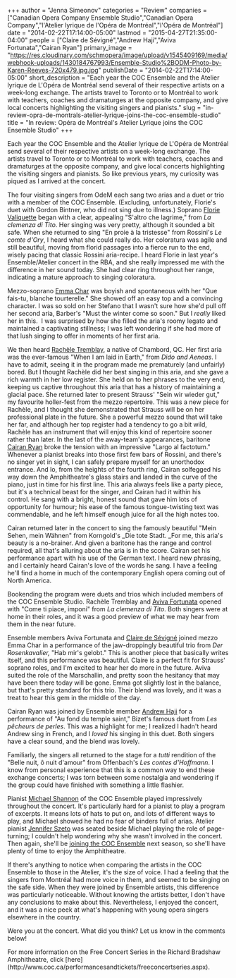 +++
author = "Jenna Simeonov"
categories = "Review"
companies = ["Canadian Opera Company Ensemble Studio","Canadian Opera Company","l'Atelier lyrique de l'Opéra de Montréal","l'Opéra de Montréal"]
date = "2014-02-22T17:14:00-05:00"
lastmod = "2015-04-27T21:35:00-04:00"
people = ["Claire de Sévigné","Andrew Haji","Aviva Fortunata","Cairan Ryan"]
primary_image = "https://res.cloudinary.com/schmopera/image/upload/v1545409169/media/webhook-uploads/1430184767993/Ensemble-Studio%2BODM-Photo-by-Karen-Reeves-720x479.jpg.jpg"
publishDate = "2014-02-22T17:14:00-05:00"
short_description = "Each year the COC Ensemble and the Atelier lyrique de L&#039;Opéra de Montréal send several of their respective artists on a week-long exchange. The artists travel to Toronto or to Montréal to work with teachers, coaches and dramaturges at the opposite company, and give local concerts highlighting the visiting singers and pianists."
slug = "in-review-opra-de-montrals-atelier-lyrique-joins-the-coc-ensemble-studio"
title = "In review: Opéra de Montréal&#039;s Atelier Lyrique joins the COC Ensemble Studio"
+++

Each year the COC Ensemble and the Atelier lyrique de L'Opéra de Montréal send several of their respective artists on a week-long exchange. The artists travel to Toronto or to Montréal to work with teachers, coaches and dramaturges at the opposite company, and give local concerts highlighting the visiting singers and pianists. So like previous years, my curiosity was piqued as I arrived at the concert.

The four visiting singers from OdeM each sang two arias and a duet or trio with a member of the COC Ensemble. (Excluding, unfortunately, Florie's duet with Gordon Bintner, who did not sing due to illness.) Soprano [Florie Valiquette](http://www.operademontreal.com/fr/mediatheque#!/florie-valiquette-canada) began with a clear, appealing "S'altro che lagrime," from _La clemenza di Tito_. Her singing was very pretty, although it sounded a bit safe. When she returned to sing "En proie à la tristesse" from Rossini's _Le comte d'Ory_, I heard what she could really do. Her coloratura was agile and still beautiful, moving from florid passages into a fierce run to the end, wisely pacing that classic Rossini aria-recipe. I heard Florie in last year's Ensemble/Atelier concert in the RBA, and she really impressed me with the difference in her sound today. She had clear ring throughout her range, indicating a mature approach to singing coloratura.

Mezzo-soprano [Emma Char](http://www.emmachar.com/) was boyish and spontaneous with her "Que fais-tu, blanche tourterelle." She showed off an easy top and a convincing character. I was so sold on her Stefano that I wasn't sure how she'd pull off her second aria, Barber's "Must the winter come so soon." But I _really_ liked her in this.  I was surprised by how she filled the aria's roomy legato and maintained a captivating stillness; I was left wondering if she had more of that lush singing to offer in moments of her first aria.

We then heard [Rachèle Tremblay](http://www.operademontreal.com/en/multimedia#!/rachele-tremblay-canada), a native of Chambord, QC. Her first aria was the ever-famous "When I am laid in Earth," from _Dido and Aeneas_. I have to admit, seeing it in the program made me prematurely (and unfairly) bored. But I thought Rachèle did her best singing in this aria, and she gave a rich warmth in her low register. She held on to her phrases to the very end, keeping us captive throughout this aria that has a history of maintaining a glacial pace. She returned later to present Strauss' "Sein wir wieder gut," my favourite holler-fest from the mezzo repertoire. This was a new piece for Rachèle, and I thought she demonstrated that Strauss will be on her professional plate in the future. She a powerful mezzo sound that will take her far, and although her top register had a tendency to go a bit wild, Rachèle has an instrument that will enjoy this kind of repertoire sooner rather than later.
In the last of the away-team's appearances, baritone [Cairan Ryan](http://www.cairanryan.com/) broke the tension with an impressive "Largo al factotum." Whenever a pianist breaks into those first few bars of Rossini, and there's no singer yet in sight, I can safely prepare myself for an unorthodox entrance. And lo, from the heights of the fourth ring, Cairan solfegged his way down the Amphitheatre's glass stairs and landed in the curve of the piano, just in time for his first line. This aria always feels like a party piece, but it's a technical beast for the singer, and Cairan had it within his control. He sang with a bright, honest sound that gave him lots of opportunity for humour; his ease of the famous tongue-twisting text was commendable, and he left himself enough juice for all the high notes too.

Cairan returned later in the concert to sing the famously beautiful "Mein Sehen, mein Wähnen" from Korngold's _Die tote Stadt. _For me, this aria's beauty is a no-brainer. And given a baritone has the range and control required, all that's alluring about the aria is in the score. Cairan set his performance apart with his use of the German text. I heard new phrasing, and I certainly heard Cairan's love of the words he sang. I have a feeling he'll find a home in much of the contemporary English opera coming out of North America.

Bookending the program were duets and trios which included members of the COC Ensemble Studio. Rachèle Tremblay and [Aviva Fortunata](https://twitter.com/AvivaFortunata) opened with "Come ti piace, imponi" from _La clemenza di Tito_. Both singers were at home in their roles, and it was a good preview of what we may hear from them in the near future.

Ensemble members Aviva Fortunata and [Claire de Sévigné](http://www.clairedesevigne.com/) joined mezzo Emma Char in a performance of the jaw-droppingly beautiful trio from _Der Rosenkavalier,_ "Hab mir's gelobt." This is another piece that basically writes itself, and this performance was beautiful. Claire is a perfect fit for Strauss' soprano roles, and I'm excited to hear her do more in the future. Aviva suited the role of the Marschallin, and pretty soon the hesitancy that may have been there today will be gone. Emma got slightly lost in the balance, but that's pretty standard for this trio. Their blend was lovely, and it was a treat to hear this gem in the middle of the day.

Cairan Ryan was joined by Ensemble member [Andrew Haji](http://www.andrewhaji.com/) for a performance of "Au fond du temple saint," Bizet's famous duet from _Les pêcheurs de perles_. This was a highlight for me; I realized I hadn't heard Andrew sing in French, and I _loved_ his singing in this duet. Both singers have a clear sound, and the blend was lovely.

Familiarly, the singers all returned to the stage for a _tutti_ rendition of the "Belle nuit, ô nuit d'amour" from Offenbach's _Les contes d'Hoffmann_. I know from personal experience that this is a common way to end these exchange concerts; I was torn between some nostalgia and wondering if the group could have finished with something a little flashier.

Pianist [Michael Shannon](http://michaelshannon.ca/) of the COC Ensemble played impressively throughout the concert. It's particularly hard for a pianist to play a program of excerpts. It means lots of hats to put on, and lots of different ways to play, and Michael showed he had no fear of binders full of arias. Atelier pianist [Jennifer Szeto](http://www.operademontreal.com/en/multimedia#!/jennifer-szeto-canada) was seated beside Michael playing the role of page-turning; I couldn't help wondering why she wasn't involved in the concert. Then again, she'll be [joining the COC Ensemble](http://www.coc.ca/aboutthecoc/mediaroom/MediaReleases.aspx?EntryID=28627) next season, so she'll have plenty of time to enjoy the Amphitheatre.

If there's anything to notice when comparing the artists in the COC Ensemble to those in the Atelier, it's the size of voice. I had a feeling that the singers from Montréal had more voice in them, and seemed to be singing on the safe side. When they were joined by Ensemble artists, this difference was particularly noticeable. Without knowing the artists better, I don't have any conclusions to make about this. Nevertheless, I enjoyed the concert, and it was a nice peek at what's happening with young opera singers elsewhere in the country.

Were you at the concert. What did you think? Let us know in the comments below!

<div class="intro">For more information on the Free Concert Series in the Richard Bradshaw Amphitheatre, click [here](http://www.coc.ca/performancesandtickets/freeconcertseries.aspx).</div>

